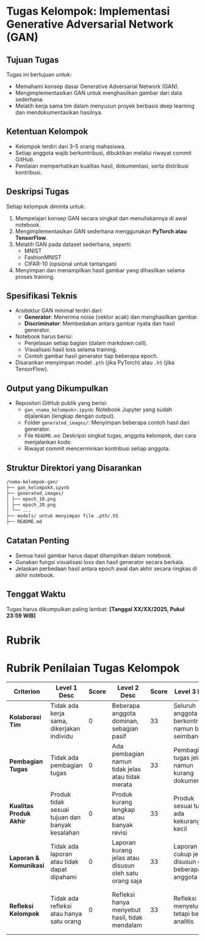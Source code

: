 # Tugas Kelompok: Implementasi Generative Adversarial Network (GAN)

## Tujuan Tugas
Tugas ini bertujuan untuk:
- Memahami konsep dasar Generative Adversarial Network (GAN).
- Mengimplementasikan GAN untuk menghasilkan gambar dari data sederhana.
- Melatih kerja sama tim dalam menyusun proyek berbasis deep learning dan mendokumentasikan hasilnya.

## Ketentuan Kelompok
- Kelompok terdiri dari 3–5 orang mahasiswa.
- Setiap anggota wajib berkontribusi, dibuktikan melalui riwayat commit GitHub.
- Penilaian memperhatikan kualitas hasil, dokumentasi, serta distribusi kontribusi.

## Deskripsi Tugas
Setiap kelompok diminta untuk:
1. Mempelajari konsep GAN secara singkat dan menuliskannya di awal notebook.
2. Mengimplementasikan GAN sederhana menggunakan **PyTorch atau TensorFlow**.
3. Melatih GAN pada dataset sederhana, seperti:
   - MNIST
   - FashionMNIST
   - CIFAR-10 (opsional untuk tantangan)
4. Menyimpan dan menampilkan hasil gambar yang dihasilkan selama proses training.

## Spesifikasi Teknis
- Arsitektur GAN minimal terdiri dari:
  - **Generator**: Menerima noise (vektor acak) dan menghasilkan gambar.
  - **Discriminator**: Membedakan antara gambar nyata dan hasil generator.
- Notebook harus berisi:
  - Penjelasan setiap bagian (dalam markdown cell).
  - Visualisasi hasil loss selama training.
  - Contoh gambar hasil generator tiap beberapa epoch.
- Disarankan menyimpan model `.pth` (jika PyTorch) atau `.h5` (jika TensorFlow).

## Output yang Dikumpulkan
- Repositori GitHub publik yang berisi:
  - `gan_<nama_kelompok>.ipynb`: Notebook Jupyter yang sudah dijalankan (lengkap dengan output).
  - Folder `generated_images/`: Menyimpan beberapa contoh hasil dari generator.
  - File `README.md`: Deskripsi singkat tugas, anggota kelompok, dan cara menjalankan kode.
  - Riwayat commit mencerminkan kontribusi setiap anggota.

## Struktur Direktori yang Disarankan
```bash
/nama-kelompok-gan/
├── gan_kelompokX.ipynb
├── generated_images/
│ ├── epoch_10.png
│ ├── epoch_20.png
│ └── ...
├── models/ untuk menyimpan file .pth/.h5
├── README.md
```


## Catatan Penting
- Semua hasil gambar harus dapat ditampilkan dalam notebook.
- Gunakan fungsi visualisasi loss dan hasil generator secara berkala.
- Jelaskan perbedaan hasil antara epoch awal dan akhir secara ringkas di akhir notebook.

## Tenggat Waktu
Tugas harus dikumpulkan paling lambat: **[Tanggal XX/XX/2025, Pukul 23:59 WIB]**

# Rubrik
# Rubrik Penilaian Tugas Kelompok

| **Criterion**              | **Level 1 Desc**                                         | **Score** | **Level 2 Desc**                                             | **Score** | **Level 3 Desc**                                                 | **Score** | **Level 4 Desc**                                                                 | **Score** |
|---------------------------|----------------------------------------------------------|-----------|---------------------------------------------------------------|-----------|------------------------------------------------------------------|-----------|----------------------------------------------------------------------------------|-----------|
| **Kolaborasi Tim**        | Tidak ada kerja sama, dikerjakan individu                | 0         | Beberapa anggota dominan, sebagian pasif                      | 33        | Seluruh anggota berkontribusi, namun belum seimbang             | 66        | Setiap anggota berkontribusi aktif dan setara dalam kerja tim                   | 100       |
| **Pembagian Tugas**       | Tidak ada pembagian tugas                                | 0         | Ada pembagian namun tidak jelas atau tidak merata             | 33        | Pembagian tugas jelas namun kurang dokumentasi                  | 66        | Pembagian tugas jelas, adil, dan terdokumentasi dengan baik                    | 100       |
| **Kualitas Produk Akhir** | Produk tidak sesuai tujuan dan banyak kesalahan          | 0         | Produk kurang lengkap atau banyak revisi                      | 33        | Produk sesuai tujuan, ada kekurangan kecil                      | 66        | Produk sangat baik, inovatif, dan sesuai atau melebihi ekspektasi              | 100       |
| **Laporan & Komunikasi**  | Tidak ada laporan atau tidak dapat dipahami              | 0         | Laporan kurang jelas atau disusun oleh satu orang saja        | 33        | Laporan cukup jelas disusun oleh beberapa anggota               | 66        | Laporan menarik, sistematis, dan disusun oleh seluruh anggota                 | 100       |
| **Refleksi Kelompok**     | Tidak ada refleksi atau hanya satu orang                 | 0         | Refleksi hanya menyebut hasil, tidak mendalam                 | 33        | Refleksi menyeluruh tetapi belum analitis                      | 66        | Refleksi kritis, jujur, dan mengandung pembelajaran untuk proyek berikutnya   | 100       |
